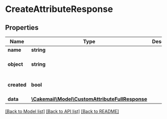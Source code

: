 # CreateAttributeResponse

## Properties
Name | Type | Description | Notes
------------ | ------------- | ------------- | -------------
**name** | **string** |  | 
**object** | **string** |  | [optional] [default to 'attribute']
**created** | **bool** |  | [optional] [default to true]
**data** | [**\Cakemail\Model\CustomAttributeFullResponse**](CustomAttributeFullResponse.md) |  | 

[[Back to Model list]](../../README.md#documentation-for-models) [[Back to API list]](../../README.md#documentation-for-api-endpoints) [[Back to README]](../../README.md)

